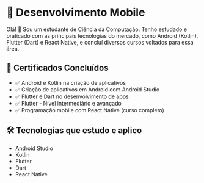 # 📱 Desenvolvimento Mobile

Olá! 👋 Sou um estudante de Ciência da Computação. Tenho estudado e praticado com as principais tecnologias do mercado, como Android (Kotlin), Flutter (Dart) e React Native, e concluí diversos cursos voltados para essa área.

## 🧠 Certificados Concluídos

- ✅ Android e Kotlin na criação de aplicativos
- ✅ Criação de aplicativos em Android com Android Studio
- ✅ Flutter e Dart no desenvolvimento de apps
- ✅ Flutter - Nível intermediário e avançado
- ✅ Programação mobile com React Native (curso completo)

## 🛠 Tecnologias que estudo e aplico

- Android Studio
- Kotlin
- Flutter
- Dart
- React Native

